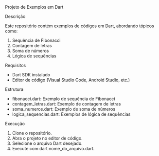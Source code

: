 Projeto de Exemplos em Dart

Descrição

Este repositório contém exemplos de códigos em Dart, abordando tópicos como:

1. Sequência de Fibonacci
2. Contagem de letras
3. Soma de números
4. Lógica de sequências

Requisitos

- Dart SDK instalado
- Editor de código (Visual Studio Code, Android Studio, etc.)

Estrutura

- fibonacci.dart: Exemplo de sequência de Fibonacci
- contagem_letras.dart: Exemplo de contagem de letras
- soma_numeros.dart: Exemplo de soma de números
- logica_sequencias.dart: Exemplos de lógica de sequências

Execução

1. Clone o repositório.
2. Abra o projeto no editor de código.
3. Selecione o arquivo Dart desejado.
4. Execute com dart nome_do_arquivo.dart.
